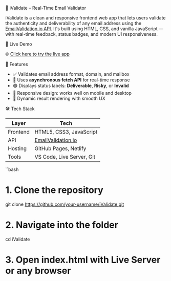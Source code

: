 📧 iValidate – Real-Time Email Validator

iValidate is a clean and responsive frontend web app that lets users validate the authenticity and deliverability of any email address using the [EmailValidation.io API](https://emailvalidation.io/). It's built using HTML, CSS, and vanilla JavaScript — with real-time feedback, status badges, and modern UI responsiveness.


🔗 Live Demo

🌐 [Click here to try the live app](https://iemailvalidator.netlify.app/)


🧠 Features

- ✅ Validates email address format, domain, and mailbox
- 🔁 Uses **asynchronous fetch API** for real-time response
- 🟢 Displays status labels: **Deliverable**, **Risky**, or **Invalid**
- 🧩 Responsive design: works well on mobile and desktop
- 🎯 Dynamic result rendering with smooth UX

 🛠️ Tech Stack

| Layer        | Tech                         |
|--------------|------------------------------|
| Frontend     | HTML5, CSS3, JavaScript       |
| API          | [EmailValidation.io](https://emailvalidation.io/) |
| Hosting      | GitHub Pages, Netlify         |
| Tools        | VS Code, Live Server, Git     |


``bash
# 1. Clone the repository
git clone https://github.com/your-username/iValidate.git

# 2. Navigate into the folder
cd iValidate

# 3. Open index.html with Live Server or any browser
